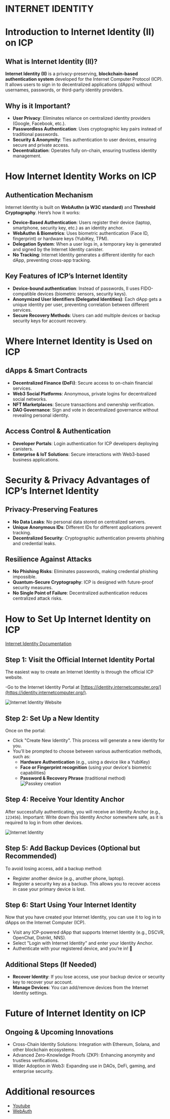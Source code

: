 # INTERNET IDENTITY

# Introduction to Internet Identity (II) on ICP  

## What is Internet Identity (II)?  
**Internet Identity (II)** is a privacy-preserving, **blockchain-based authentication system** developed for the Internet Computer Protocol (ICP). It allows users to sign in to decentralized applications (dApps) without usernames, passwords, or third-party identity providers.  

## Why is it Important?  
- **User Privacy**: Eliminates reliance on centralized identity providers (Google, Facebook, etc.).  
- **Passwordless Authentication**: Uses cryptographic key pairs instead of traditional passwords.  
- **Security & Anonymity**: Ties authentication to user devices, ensuring secure and private access.  
- **Decentralization**: Operates fully on-chain, ensuring trustless identity management.  

# How Internet Identity Works on ICP  

## Authentication Mechanism  
Internet Identity is built on **WebAuthn (a W3C standard)** and **Threshold Cryptography**. Here’s how it works:  

- **Device-Based Authentication**: Users register their device (laptop, smartphone, security key, etc.) as an identity anchor.  
- **WebAuthn & Biometrics**: Uses biometric authentication (Face ID, fingerprint) or hardware keys (YubiKey, TPM).  
- **Delegation System**: When a user logs in, a temporary key is generated and signed by the Internet Identity canister.  
- **No Tracking**: Internet Identity generates a different identity for each dApp, preventing cross-app tracking.  

## Key Features of ICP’s Internet Identity  
- **Device-bound authentication**: Instead of passwords, II uses FIDO-compatible devices (biometric sensors, security keys).  
- **Anonymized User Identifiers (Delegated Identities)**: Each dApp gets a unique identity per user, preventing correlation between different services.  
- **Secure Recovery Methods**: Users can add multiple devices or backup security keys for account recovery.  

# Where Internet Identity is Used on ICP  

## dApps & Smart Contracts  
- **Decentralized Finance (DeFi)**: Secure access to on-chain financial services.  
- **Web3 Social Platforms**: Anonymous, private logins for decentralized social networks.  
- **NFT Marketplaces**: Secure transactions and ownership verification.  
- **DAO Governance**: Sign and vote in decentralized governance without revealing personal identity.  

## Access Control & Authentication  
- **Developer Portals**: Login authentication for ICP developers deploying canisters.  
- **Enterprise & IoT Solutions**: Secure interactions with Web3-based business applications.  

# Security & Privacy Advantages of ICP’s Internet Identity  

## Privacy-Preserving Features  
- **No Data Leaks**: No personal data stored on centralized servers.  
- **Unique Anonymous IDs**: Different IDs for different applications prevent tracking.  
- **Decentralized Security**: Cryptographic authentication prevents phishing and credential leaks.  

## Resilience Against Attacks  
- **No Phishing Risks**: Eliminates passwords, making credential phishing impossible.  
- **Quantum-Secure Cryptography**: ICP is designed with future-proof security measures.  
- **No Single Point of Failure**: Decentralized authentication reduces centralized attack risks.  

# How to Set Up Internet Identity on ICP
[Internet Identity Documentation](https://internetcomputer.org/how-it-works/web-authentication-identity/)

## Step 1: Visit the Official Internet Identity Portal  
The easiest way to create an Internet Identity is through the official ICP website.  

-Go to the Internet Identity Portal at [https://identity.internetcomputer.org/](https://identity.internetcomputer.org/).  

![Internet Identity Website](https://internetcomputer.org/img/how-it-works/ii-1.webp)

## Step 2: Set Up a New Identity  
Once on the portal:  
- Click "Create New Identity". This process will generate a new identity for you.  
- You'll be prompted to choose between various authentication methods, such as:  
  - **Hardware Authentication** (e.g., using a device like a YubiKey)  
  - **Face or Fingerprint recognition** (using your device's biometric capabilities)  
  - **Password & Recovery Phrase** (traditional method)
![Passkey creation](https://internetcomputer.org/img/how-it-works/ii-2.webp)

## Step 4: Receive Your Identity Anchor
After successfully authenticating, you will receive an Identity Anchor (e.g., `123456`).
Important: Write down this Identity Anchor somewhere safe, as it is required to log in from other devices.

![Internet Identity](https://internetcomputer.org/img/how-it-works/ii-3.webp)

## Step 5: Add Backup Devices (Optional but Recommended)
To avoid losing access, add a backup method:

  - Register another device (e.g., another phone, laptop).
  - Register a security key as a backup.
This allows you to recover access in case your primary device is lost.

## Step 6: Start Using Your Internet Identity
Now that you have created your Internet Identity, you can use it to log in to dApps on the Internet Computer (ICP).

  - Visit any ICP-powered dApp that supports Internet Identity (e.g., DSCVR, OpenChat, Distrikt, NNS).
  - Select "Login with Internet Identity" and enter your Identity Anchor.
  - Authenticate with your registered device, and you’re in! 🎉

## Additional Steps (If Needed)
  - **Recover Identity**: If you lose access, use your backup device or security key to recover your account.
  - **Manage Devices**: You can add/remove devices from the Internet Identity settings.

# Future of Internet Identity on ICP
## Ongoing & Upcoming Innovations
- Cross-Chain Identity Solutions: Integration with Ethereum, Solana, and other blockchain ecosystems.
- Advanced Zero-Knowledge Proofs (ZKP): Enhancing anonymity and trustless verifications.
- Wider Adoption in Web3: Expanding use in DAOs, DeFi, gaming, and enterprise security.

# Additional resources
- [Youtube](https://www.youtube.com/watch?v=9eUTcCP_ELM)
- [WebAuth](https://webauthn.guide/)

